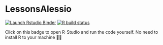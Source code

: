 
# LessonsAlessio

<!-- badges: start -->
[![Launch Rstudio Binder](http://mybinder.org/badge_logo.svg)](https://mybinder.org/v2/gh/selinaZitrone/Lessons_Alessio/main?urlpath=rstudio)
[![R build status](https://github.com/selinaZitrone/Lessons_Alessio/workflows/R-CMD-check/badge.svg)](https://github.com/selinaZitrone/Lessons_Alessio/actions)
<!-- badges: end -->

Click on this badge to open R-Studio and run the code yourself. No need to install R to your machine :star_struck::rocket:


